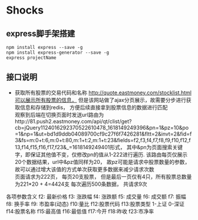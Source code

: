 # Shocks
## express脚手架搭建
```
npm install express --save -g
npm install express-generator --save -g
express projectName
```

## 接口说明
* 获取所有股票的交易代码和名称
http://quote.eastmoney.com/stocklist.html可以展示所有股票的信息， 但是该网站做了ajax分页展示，故需要分步进行获取信息和存储到redis， 方便后续直接拿到股票信息的数据进行匹配<br/>
观察到后端在切换页面时发送url路由为http://81.push2.eastmoney.com/api/qt/clist/get?cb=jQuery1124016292370522610478_1618149249396&pn=1&pz=10&po=1&np=1&ut=bd1d9ddb04089700cf9c27f6f7426281&fltt=2&invt=2&fid=f3&fs=m:0+t:6,m:0+t:80,m:1+t:2,m:1+t:23&fields=f2,f3,f4,f7,f8,f9,f10,f12,f13,f14,f15,f16,f17,f23&_=1618149249401形式，
 其中&pn为页面搜索关键字，即保证其他值不变，仅修改pn的值从1-222进行遍历. 
 该路由每页仅展示20个数据结果，url中&pz值同样为20， 故pz可能是请求中股票数量的参数， 故可以通过增大该值的方式单次获取更多数据来减少请求次数<br/>
 页面请求为222页， 每页20支股票， 但是最后一页仅有4只，所有股票总数量为221*20 + 4=4424支
 每次遍历500条数据， 共请求9次<br/>

各项参数含义
f2: 最新价格
f3: 涨跌幅
f4: 涨跌额
f5: 成交量
f6: 成交额
f7: 振幅
f8: 换手率
f9: 市盈率(动态)
f10:量比
f12:股票代码
f13:股票类型 1-上证 0-深证
f14:股票名称
f15:最高值
f16:最低值
f17:今开
f18:昨收
f23:市净率


